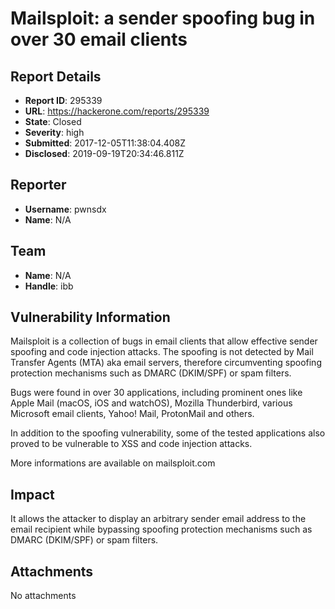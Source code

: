 # Mailsploit: a sender spoofing bug in over 30 email clients

## Report Details
- **Report ID**: 295339
- **URL**: https://hackerone.com/reports/295339
- **State**: Closed
- **Severity**: high
- **Submitted**: 2017-12-05T11:38:04.408Z
- **Disclosed**: 2019-09-19T20:34:46.811Z

## Reporter
- **Username**: pwnsdx
- **Name**: N/A

## Team
- **Name**: N/A
- **Handle**: ibb

## Vulnerability Information
Mailsploit is a collection of bugs in email clients that allow effective sender spoofing and code injection attacks. The spoofing is not detected by Mail Transfer Agents (MTA) aka email servers, therefore circumventing spoofing protection mechanisms such as DMARC (DKIM/SPF) or spam filters.

Bugs were found in over 30 applications, including prominent ones like Apple Mail (macOS, iOS and watchOS), Mozilla Thunderbird, various Microsoft email clients, Yahoo! Mail, ProtonMail and others.

In addition to the spoofing vulnerability, some of the tested applications also proved to be vulnerable to XSS and code injection attacks.

More informations are available on mailsploit.com

## Impact

It allows the attacker to display an arbitrary sender email address to the email recipient while bypassing spoofing protection mechanisms such as DMARC (DKIM/SPF) or spam filters.

## Attachments
No attachments
